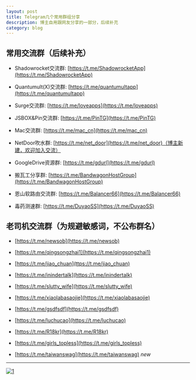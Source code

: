 ```yaml
---
layout: post
title: Telegram几个常用群组分享
description: 博主自用跟网友分享的一部分，后续补充
category: blog
---
```


## 常用交流群（后续补充）

* Shadowrocket交流群: [https://t.me/ShadowrocketApp](https://t.me/ShadowrocketApp)

* Quantumult(X)交流群: [https://t.me/quantumultapp](https://t.me/quantumultapp)

* Surge交流群: [https://t.me/loveapps](https://t.me/loveapps)

* JSBOX&Pin交流群: [https://t.me/PinTG](https://t.me/PinTG)

* Mac交流群: [https://t.me/mac_cn](https://t.me/mac_cn)

* NetDoor吹水群: [https://t.me/net_door](https://t.me/net_door)（博主新建，欢迎加入交流）

* GoogleDrive资源群: [https://t.me/gdurl](https://t.me/gdurl)

* 搬瓦工分享群: [https://t.me/BandwagonHostGroup](https://t.me/BandwagonHostGroup)

* 恩山软路由交流群: [https://t.me/Balancer66](https://t.me/Balancer66)

* 毒药测速群: [https://t.me/DuyaoSS](https://t.me/DuyaoSS)

  
## 老司机交流群（为规避敏感词，不公布群名）

* [https://t.me/newsob](https://t.me/newsob)

* [https://t.me/qingsongzhai1](https://t.me/qingsongzhai1)

* [https://t.me/jiao_chuan](ttps://t.me/jiao_chuan)

* [https://t.me/inindertalk](https://t.me/inindertalk)

* [https://t.me/slutty_wife](https://t.me/slutty_wife)

* [https://t.me/xiaolabasaojie](https://t.me/xiaolabasaojie)

* [https://t.me/gsdfsdf](https://t.me/gsdfsdf)

* [https://t.me/luchucao](https://t.me/luchucao)

* [https://t.me/R18kr](https://t.me/R18kr)

* [https://t.me/girls_topless](https://t.me/girls_topless)

* [https://t.me/taiwanswag](https://t.me/taiwanswag) *new*

---

[![1](https://tva1.sinaimg.cn/large/0082zybpgy1gbsfnw05q1j30by0333ys.jpg)](https://t.me/net_door)

